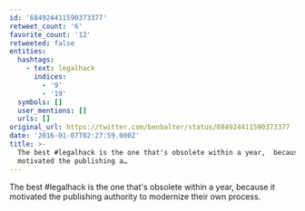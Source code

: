 ```yaml
---
id: '684924411590373377'
retweet_count: '6'
favorite_count: '12'
retweeted: false
entities:
  hashtags:
    - text: legalhack
      indices:
        - '9'
        - '19'
  symbols: []
  user_mentions: []
  urls: []
original_url: https://twitter.com/benbalter/status/684924411590373377
date: '2016-01-07T02:27:59.000Z'
title: >-
  The best #legalhack is the one that's obsolete within a year,  because it
  motivated the publishing a…
---
```


The best #legalhack is the one that's obsolete within a year,  because it motivated the publishing authority to modernize their own process.